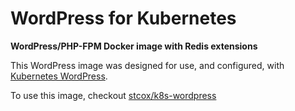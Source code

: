 # WordPress for Kubernetes
**WordPress/PHP-FPM Docker image with Redis extensions**

This WordPress image was designed for use, and configured, with [Kubernetes WordPress](https://github.com/stcox/k8s-wordpress).

To use this image, checkout [stcox/k8s-wordpress](https://github.com/stcox/k8s-wordpress)
